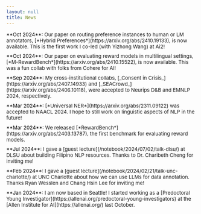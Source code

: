 ```yaml
---
layout: null
title: News
---
```


<div class="news-item">
<p><span class="date">**Oct 2024**</span>: Our paper on routing preference instances to human or LM annotators, [*Hybrid Preferences*](https://arxiv.org/abs/2410.19133), is now available. This is the first work I co-led (with Yizhong Wang) at Ai2!</p>
</div>

<div class="news-item">
<p><span class="date">**Oct 2024**</span>: Our paper on evaluating reward models in multilingual settings, [*M-RewardBench*](https://arxiv.org/abs/2410.15522), is now available. This was a fun collab with folks from Cohere for AI!</p>
</div>

<div class="news-item">
<p><span class="date">**Sep 2024**</span>: My cross-institutional collabs, [_Consent in Crisis_](https://arxiv.org/abs/2407.14933) and [_SEACrowd_](https://arxiv.org/abs/2406.10118), were accepted to Neurips D&B and EMNLP 2024, respectively.</p>
</div>

<div class="news-item">
<p><span class="date">**Mar 2024**</span>: [*Universal NER*](https://arxiv.org/abs/2311.09122) was accepted to NAACL 2024. I hope to still work on linguistic aspects of NLP in the future!</p>
</div>

<div class="news-item">
<p><span class="date">**Mar 2024**</span>: We released [*RewardBench*](https://arxiv.org/abs/2403.13787), the first benchmark for evaluating reward models.</p>
</div>

<div class="news-item">
<p><span class="date">**Jul 2024**</span>: I gave a [guest lecture](/notebook/2024/07/02/talk-dlsu/) at DLSU about building Filipino NLP resources. Thanks to Dr. Charibeth Cheng for inviting me!</p>
</div>

<div class="news-item">
<p><span class="date">**Feb 2024**</span>: I gave a [guest lecture](/notebook/2024/02/21/talk-unc-charlotte/) at UNC Charlotte about how we can use LLMs for data annotation. Thanks Ryan Wesslen and Chang Hsin Lee for inviting me!</p>
</div>

<div class="news-item">
<p><span class="date">**Jan 2024**</span>: I am now based in Seattle! I started working as a [Predoctoral Young Investigator](https://allenai.org/predoctoral-young-investigators) at the [Allen Institute for AI](https://allenai.org/) last October.</p>
</div>

<style>
.news-item {
  margin-bottom: 0.7em;
}
.news-item p {
  font-size: 0.95em;
  margin: 0;
}
.news-item .date {
  color: #000;
}
</style>
